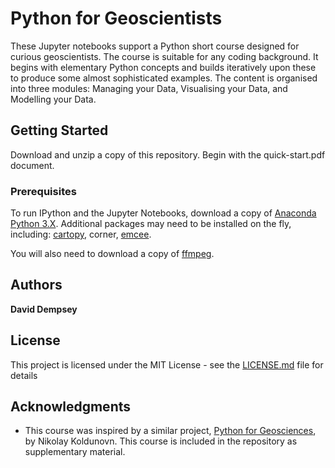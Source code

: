 # Python for Geoscientists

These Jupyter notebooks support a Python short course designed for curious geoscientists. The course is suitable for any coding background. It begins with elementary Python concepts and builds iteratively upon these to produce some almost sophisticated examples. The content is organised into three modules: Managing your Data, Visualising your Data, and Modelling your Data. 

## Getting Started

Download and unzip a copy of this repository. Begin with the quick-start.pdf document.

### Prerequisites

To run IPython and the Jupyter Notebooks, download a copy of [Anaconda Python 3.X](https://www.anaconda.com/download/). Additional packages may need to be installed on the fly, including: [cartopy](http://scitools.org.uk/cartopy/), corner, [emcee](http://dan.iel.fm/emcee/current/).

You will also need to download a copy of [ffmpeg](https://www.ffmpeg.org/).

## Authors

**David Dempsey**

## License

This project is licensed under the MIT License - see the [LICENSE.md](LICENSE.md) file for details

## Acknowledgments

* This course was inspired by a similar project, [Python for Geosciences](https://github.com/koldunovn/python_for_geosciences), by Nikolay Koldunovn. This course is included in the repository as supplementary material.
